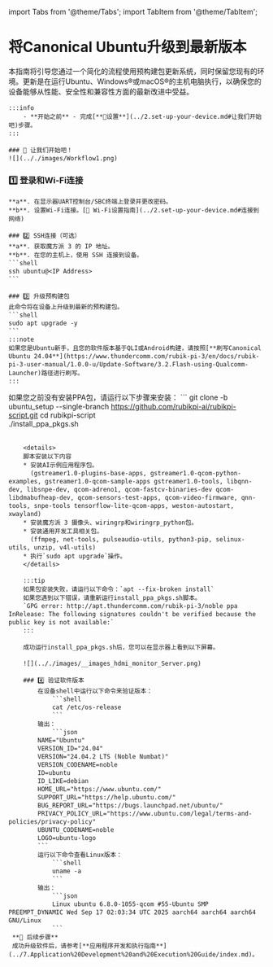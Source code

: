 import Tabs from '@theme/Tabs';
import TabItem from '@theme/TabItem';

# 将Canonical Ubuntu升级到最新版本
 
本指南将引导您通过一个简化的流程使用预构建包更新系统，同时保留您现有的环境。更新是在运行Ubuntu、Windows®或macOS®的主机电脑执行，以确保您的设备能够从性能、安全性和兼容性方面的最新改进中受益。

	:::info 
		- **开始之前** - 完成[**🔗设置**](../2.set-up-your-device.md#让我们开始吧)步骤。
	:::
	
	### 🏁 让我们开始吧！
	![](.././images/Workflow1.png)
   ### 1️⃣ 登录和Wi-Fi连接
	**a**. 在显示器UART控制台/SBC终端上登录并更改密码。
	**b**. 设置Wi-Fi连接。[🔗 Wi-Fi设置指南](../2.set-up-your-device.md#连接到网络)

	### 2️⃣ SSH连接（可选）
	**a**. 获取魔方派 3 的 IP 地址。
	**b**. 在您的主机上，使用 SSH 连接到设备。
	```shell
	ssh ubuntu@<IP Address>
	```

	### 3️⃣ 升级预构建包
	此命令将在设备上升级到最新的预构建包。
	```shell
	sudo apt upgrade -y
	```
	:::note
	如果您是Ubuntu新手，且您的软件版本基于QLI或Android构建，请按照[**刷写Canonical Ubuntu 24.04**](https://www.thundercomm.com/rubik-pi-3/en/docs/rubik-pi-3-user-manual/1.0.0-u/Update-Software/3.2.Flash-using-Qualcomm-Launcher)路径进行刷写。
	:::

 如果您之前没有安装PPA包，请运行以下步骤来安装：
	```
git clone -b ubuntu_setup --single-branch https://github.com/rubikpi-ai/rubikpi-script.git 
cd rubikpi-script  
./install_ppa_pkgs.sh 
```
	
	<details>
	脚本安装以下内容
	* 安装AI示例应用程序包。
	  (gstreamer1.0-plugins-base-apps, gstreamer1.0-qcom-python-examples, gstreamer1.0-qcom-sample-apps gstreamer1.0-tools, libqnn-dev, libsnpe-dev, qcom-adreno1, qcom-fastcv-binaries-dev qcom-libdmabufheap-dev, qcom-sensors-test-apps, qcom-video-firmware, qnn-tools, snpe-tools tensorflow-lite-qcom-apps, weston-autostart, xwayland)
	* 安装魔方派 3 摄像头、wiringrp和wiringrp_python包。
	* 安装通用开发工具相关包。
	  (ffmpeg, net-tools, pulseaudio-utils, python3-pip, selinux-utils, unzip, v4l-utils)
	* 执行`sudo apt upgrade`操作。
	</details>

	:::tip
	如果包安装失败，请运行以下命令：`apt --fix-broken install`
	如果您遇到以下错误，请重新运行install_ppa_pkgs.sh脚本。
	`GPG error: http://apt.thundercomm.com/rubik-pi-3/noble ppa InRelease: The following signatures couldn't be verified because the public key is not available:`
	:::

	成功运行install_ppa_pkgs.sh后，您可以在显示器上看到以下屏幕。

	![](.././images/__images_hdmi_monitor_Server.png)
 
	### 4️⃣ 验证软件版本
		在设备shell中运行以下命令来验证版本：
			```shell
			cat /etc/os-release 
			```
		输出：
			```json
		NAME="Ubuntu"
		VERSION_ID="24.04"
		VERSION="24.04.2 LTS (Noble Numbat)"
		VERSION_CODENAME=noble
		ID=ubuntu
		ID_LIKE=debian
		HOME_URL="https://www.ubuntu.com/"
		SUPPORT_URL="https://help.ubuntu.com/"
		BUG_REPORT_URL="https://bugs.launchpad.net/ubuntu/"
		PRIVACY_POLICY_URL="https://www.ubuntu.com/legal/terms-and-policies/privacy-policy"
		UBUNTU_CODENAME=noble
		LOGO=ubuntu-logo
		```
		运行以下命令查看Linux版本：
			```shell
			uname -a
			```
		输出：
			```json
			Linux ubuntu 6.8.0-1055-qcom #55-Ubuntu SMP PREEMPT_DYNAMIC Wed Sep 17 02:03:34 UTC 2025 aarch64 aarch64 aarch64 GNU/Linux  
			```
 **🧭 后续步骤**  
 成功升级软件后，请参考[**应用程序开发和执行指南**](../7.Application%20Development%20and%20Execution%20Guide/index.md)。
